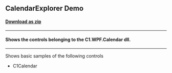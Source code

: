 ## CalendarExplorer Demo
#### [Download as zip](https://grapecity.github.io/DownGit/#/home?url=https://github.com/GrapeCity/ComponentOne-WPF-Samples/tree/master/NET_5/Calendar/CalendarExplorer)
____
#### Shows the controls belonging to the C1.WPF.Calendar dll.
____
Shows basic samples of the following controls

* C1Calendar
